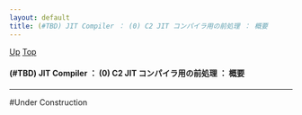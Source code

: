 ```yaml
---
layout: default
title: (#TBD) JIT Compiler ： (0) C2 JIT コンパイラ用の前処理 ： 概要
---
```

[Up](noVxQtU9lk.html) [Top](../index.html)

#### (#TBD) JIT Compiler ： (0) C2 JIT コンパイラ用の前処理 ： 概要

--- 
#Under Construction





